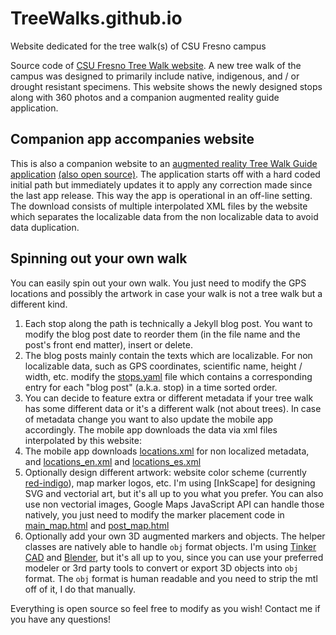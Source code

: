 # TreeWalks.github.io
Website dedicated for the tree walk(s) of CSU Fresno campus

Source code of [CSU Fresno Tree Walk website](https://TreeWalks.github.io).
A new tree walk of the campus was designed to primarily include native, indigenous, and / or drought resistant specimens. This website shows the newly designed stops along with 360 photos and a companion augmented reality guide application.

## Companion app accompanies website

This is also a companion website to an [augmented reality Tree Walk Guide application](https://play.google.com/store/apps/details?id=dev.csaba.armap.treewalk) [(also open source)](https://github.com/TreeWalks/tree-walk-guide/). The application starts off with a hard coded initial path but immediately updates it to apply any correction made since the last app release. This way the app is operational in an off-line setting. The download consists of multiple interpolated XML files by the website which separates the localizable data from the non localizable data to avoid data duplication.

## Spinning out your own walk

You can easily spin out your own walk. You just need to modify the GPS locations and possibly the artwork in case your walk is not a tree walk but a different kind.
1. Each stop along the path is technically a Jekyll blog post. You want to modify the blog post date to reorder them (in the file name and the post's front end matter), insert or delete.
2. The blog posts mainly contain the texts which are localizable. For non localizable data, such as GPS coordinates, scientific name, height / width, etc. modify the [stops.yaml](https://github.com/TreeWalks/TreeWalks.github.io/blob/main/_data/stops.yaml) file which contains a corresponding entry for each "blog post" (a.k.a. stop) in a time sorted order.
3. You can decide to feature extra or different metadata if your tree walk has some different data or it's a different walk (not about trees). In case of metadata change you want to also update the mobile app accordingly. The mobile app downloads the data via xml files interpolated by this website:
4. The mobile app downloads [locations.xml](https://github.com/TreeWalks/TreeWalks.github.io/blob/main/locations.xml) for non localized metadata, and [locations_en.xml](https://github.com/TreeWalks/TreeWalks.github.io/blob/main/locations_en.xml) and [locations_es.xml](https://github.com/TreeWalks/TreeWalks.github.io/blob/main/locations_es.xml)
5. Optionally design different artwork: website color scheme (currently [red-indigo](https://github.com/TreeWalks/TreeWalks.github.io/blob/3f42a3b399576e60ab2763c035983a6c569e6b39/_config.yml#L20)), map marker logos, etc. I'm using [InkScape] for designing SVG and vectorial art, but it's all up to you what you prefer. You can also use non vectorial images, Google Maps JavaScript API can handle those natively, you just need to modify the marker placement code in [main_map.html](https://github.com/TreeWalks/TreeWalks.github.io/blob/3f42a3b399576e60ab2763c035983a6c569e6b39/_includes/main_map.html#L54) and [post_map.html](https://github.com/TreeWalks/TreeWalks.github.io/blob/3f42a3b399576e60ab2763c035983a6c569e6b39/_includes/post_map.html#L18)
6. Optionally add your own 3D augmented markers and objects. The helper classes are natively able to handle `obj` format objects. I'm using [Tinker CAD](https://www.tinkercad.com/) and [Blender](https://www.blender.org/), but it's all up to you, since you can use your preferred modeler or 3rd party tools to convert or export 3D objects into `obj` format. The `obj` format is human readable and you need to strip the mtl off of it, I do that manually.

Everything is open source so feel free to modify as you wish! Contact me if you have any questions!
